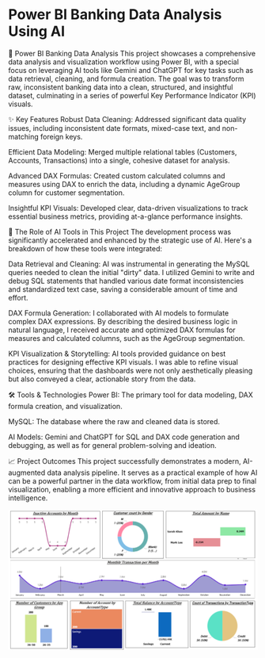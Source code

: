 
# Power BI Banking Data Analysis Using AI

🚀 Power BI Banking Data Analysis
This project showcases a comprehensive data analysis and visualization workflow using Power BI, with a special focus on leveraging AI tools like Gemini and ChatGPT for key tasks such as data retrieval, cleaning, and formula creation. The goal was to transform raw, inconsistent banking data into a clean, structured, and insightful dataset, culminating in a series of powerful Key Performance Indicator (KPI) visuals.

✨ Key Features
Robust Data Cleaning: Addressed significant data quality issues, including inconsistent date formats, mixed-case text, and non-matching foreign keys.

Efficient Data Modeling: Merged multiple relational tables (Customers, Accounts, Transactions) into a single, cohesive dataset for analysis.

Advanced DAX Formulas: Created custom calculated columns and measures using DAX to enrich the data, including a dynamic AgeGroup column for customer segmentation.

Insightful KPI Visuals: Developed clear, data-driven visualizations to track essential business metrics, providing at-a-glance performance insights.

🤖 The Role of AI Tools in This Project
The development process was significantly accelerated and enhanced by the strategic use of AI. Here's a breakdown of how these tools were integrated:

Data Retrieval and Cleaning: AI was instrumental in generating the MySQL queries needed to clean the initial "dirty" data. I utilized Gemini to write and debug SQL statements that handled various date format inconsistencies and standardized text case, saving a considerable amount of time and effort.

DAX Formula Generation: I collaborated with AI models to formulate complex DAX expressions. By describing the desired business logic in natural language, I received accurate and optimized DAX formulas for measures and calculated columns, such as the AgeGroup segmentation.

KPI Visualization & Storytelling: AI tools provided guidance on best practices for designing effective KPI visuals. I was able to refine visual choices, ensuring that the dashboards were not only aesthetically pleasing but also conveyed a clear, actionable story from the data.

🛠️ Tools & Technologies
Power BI: The primary tool for data modeling, DAX formula creation, and visualization.

MySQL: The database where the raw and cleaned data is stored.

AI Models: Gemini and ChatGPT for SQL and DAX code generation and debugging, as well as for general problem-solving and ideation.

📈 Project Outcomes
This project successfully demonstrates a modern, AI-augmented data analysis pipeline. It serves as a practical example of how AI can be a powerful partner in the data workflow, from initial data prep to final visualization, enabling a more efficient and innovative approach to business intelligence.

![Banking Dashboard.png](https://github.com/rajeshchowhan/Banking-Data-Analysis-with-AI/blob/256465426df50e7b90173cd68aca8f710dc852d4/Banking%20Dashboard.png)
